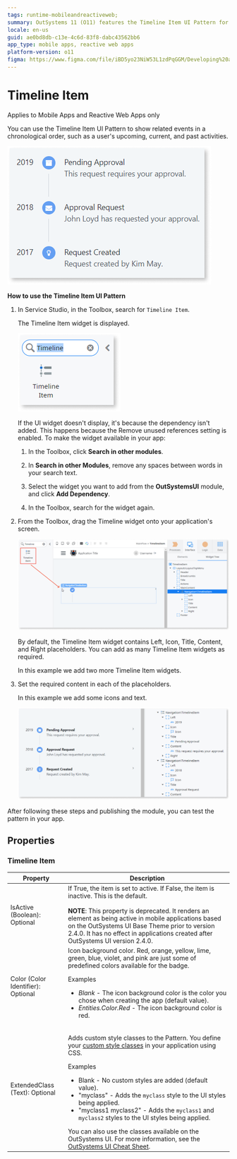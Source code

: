 ```yaml
---
tags: runtime-mobileandreactiveweb;  
summary: OutSystems 11 (O11) features the Timeline Item UI Pattern for displaying events in chronological order in Mobile Apps and Reactive Web Apps.
locale: en-us
guid: ae0bd8db-c13e-4c6d-83f8-dabc43562bb6
app_type: mobile apps, reactive web apps
platform-version: o11
figma: https://www.figma.com/file/iBD5yo23NiW53L1zdPqGGM/Developing%20an%20Application?node-id=218:0
---
```


# Timeline Item

<div class="info" markdown="1">

Applies to Mobile Apps and Reactive Web Apps only

</div>

You can use the Timeline Item UI Pattern to show related events in a chronological order, such as a user's upcoming, current, and past activities.

![Screenshot showing an overview of the Timeline Item UI Pattern in a mobile app interface](images/timelineitem-1-ss.png "Timeline Item UI Pattern Overview")

**How to use the Timeline Item UI Pattern**

1. In Service Studio, in the Toolbox, search for `Timeline Item`.

    The Timeline Item widget is displayed.

    ![Screenshot of the Timeline Item widget found in the Service Studio toolbox](images/timelineitem-2-ss.png "Timeline Item Widget in Service Studio")

    If the UI widget doesn't display, it's because the dependency isn't added. This happens because the Remove unused references setting is enabled. To make the widget available in your app:

    1. In the Toolbox, click **Search in other modules**.

    1. In **Search in other Modules**, remove any spaces between words in your search text.

    1. Select the widget you want to add from the **OutSystemsUI** module, and click **Add Dependency**. 

    1. In the Toolbox, search for the widget again.

1. From the Toolbox, drag the Timeline widget onto your application's screen.

    ![Screenshot illustrating how to drag the Timeline widget onto an application's screen in Service Studio](images/timelineitem-3-ss.png "Dragging Timeline Widget onto the Screen")

    By default, the Timeline Item widget contains Left, Icon, Title, Content, and Right placeholders. You can add as many Timeline Item widgets as required.

    In this example we add two more Timeline Item widgets.

1. Set the required content in each of the placeholders.

    In this example we add some icons and text.

    ![Screenshot showing the configuration of content within the Timeline Item placeholders with icons and text](images/timelineitem-4-ss.png "Configuring Timeline Item Content")

After following these steps and publishing the module, you can test the pattern in your app.

## Properties

### Timeline Item

| Property| Description|
|---|---|
| IsActive (Boolean): Optional       | If True, the item is set to active. If False, the item is inactive. This is the default.<br/><br/>**NOTE**: This property is deprecated. It renders an element as being active in mobile applications based on the OutSystems UI Base Theme prior to version 2.4.0. It has no effect in applications created after OutSystems UI version 2.4.0.|
| Color (Color Identifier): Optional | Icon background color. Red, orange, yellow, lime, green, blue, violet, and pink are just some of predefined colors available for the badge. <p>Examples <ul><li>_Blank_ - The icon background color is the color you chose when creating the app (default value).</li><li>_Entities.Color.Red_ - The icon background color is red.</li></ul></p>|
| ExtendedClass (Text): Optional     | <p>Adds custom style classes to the Pattern. You define your [custom style classes](../../../look-feel/css.md) in your application using CSS.</p> <p>Examples <ul><li>Blank - No custom styles are added (default value).</li><li>"myclass" - Adds the ``myclass`` style to the UI styles being applied.</li><li>"myclass1 myclass2" - Adds the ``myclass1`` and ``myclass2`` styles to the UI styles being applied.</li></ul></p>You can also use the classes available on the OutSystems UI. For more information, see the [OutSystems UI Cheat Sheet](https://outsystemsui.outsystems.com/OutSystemsUIWebsite/CheatSheet). |
